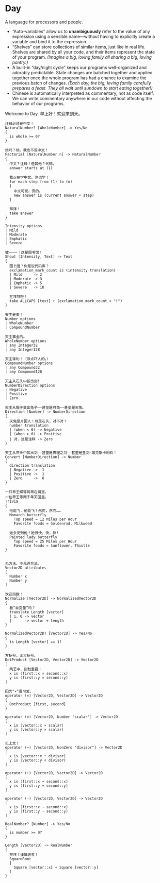 Day
======

A language for processors and people.

* “Auto-variables” allow us to **unambiguously** refer to the value of any expression using a sensible name—without having to explicitly create a variable and bind it to the expression.
* “Shelves” can store collections of similar items, just like in real life. Shelves are shared by all your code, and their items represent the state of your program. _(Imagine a big, loving family all sharing a big, loving pantry.)_
* A built-in “day/night cycle” keeps our programs well-organized and adorably predictable. State changes are batched together and applied together once the whole program has had a chance to examine the previous batch of changes. _(Each day, the big, loving family carefully prepares a feast. They all wait until sundown to start eating together!)_
* Chinese is automatically interpreted as commentary, not as code itself. We can write commentary anywhere in our code without affecting the behavior of our programs.

Welcome to Day. 早上好！欢迎来到天。

```Day
注释必须是中文！
NaturalNumber? [WholeNumber] -> Yes/No
{
  is whole >= 0?
}

烦吗？烦。我也不说中文！
Factorial [NaturalNumber n] -> NaturalNumber
{
  中文？注释！但其他？代码。
  answer starts at (1)

  我正在学中文。你也学！
  for each step from (1) to (n)
  {
    中文可爱。真的。
    new answer is (current answer × step)
  }

  拜拜！
  take answer
}

Intensity options
| Mild
| Moderate
| Emphatic
| Severe

嘘————！这是图书馆！
Shout [Intensity, Text] -> Text
{
  图书馆？你是说代码库？
  exclamation_mark_count is (intensity translation)
  | Mild     -> 2
  | Moderate -> 3
  | Emphatic -> 5
  | Severe   -> 10

  在拜拜啦！
  take ALLCAPS [text] + (exclamation_mark_count × "!")
}
```

```Day
天主是美！
Number options
| WholeNumber
| CompoundNumber

天主事全的。
WholeNumber options
| any Integer32
| any Integer128

天主锋利！（浮点吓人的。）
CompoundNumber options
| any Compound32
| any Compound128

天主从石头中拔出剑!
NumberDirection options
| Negative
| Positive
| Zero

天主从帽子变出兔子——甚至是月兔——甚至是天兔。
Direction [Number] -> NumberDirection
{
  天兔是月国人！月是石头，对不对？
  number translation
  | (when < 0) -> Negative
  | (when > 0) -> Positive
  | 对，这是注释 -> Zero
}

天主从石头中拔出剑——甚至是真理之剑——甚至是圣剑·埃克斯卡利伯！
Convert [NumberDirection] -> Number
{
  direction translation
  | Negative -> -1
  | Positive ->  1
  | Zero     ->  0
}
```

```Day
一只帝王蝶等两周在蛹里。
一位帝王等两千年天国里。
Trivia
{
  他能飞，他能飞！然而，然而……
  Monarch butterfly
    Top speed = 12 Miles per Hour
    Favorite foods = Goldenrod, Milkweed
      
  她会捉到他！她很快，快，快!
  Painted lady butterfly
    Top speed = 25 Miles per Hour
    Favorite foods = Sunflower, Thistle
}
```

```Day

无方法。不允许方法。
Vector2D attributes
[
  Number x
  Number y
]

欢迎函数！
Normalize [Vector2D] -> NormalizedVector2D
{
  看“自变量”吗？
  translate Length [vector]
  | 1, 0 -> vector
  |      -> vector ÷ length
}

NormalizedVector2D? [Vector2D] -> Yes/No
{
  is Length [vector] == 1?
}

方括号，无大括号。
DotProduct [Vector2D, Vector2D] -> Vector2D
[
  陶艺中，刻划重要！
  x is (first::x × second::x)
  y is (first::y × second::y)
]

因为“×”很可爱。
operator (×) [Vector2D, Vector2D] -> Vector2D
{
  DotProduct [first, second]
}

operator (×) [Vector2D, Number "scalar"] -> Vector2D
[
  x is (vector::x × scalar)
  y is (vector::y × scalar)
]

见上文！
operator (÷) [Vector2D, NonZero "divisor"] -> Vector2D
[
  x is (vector::x ÷ divisor)
  y is (vector::y ÷ divisor)
]

operator (+) [Vector2D, Vector2D] -> Vector2D
[
  x is (first::x + second::x)
  y is (first::y + second::y)
]

operator (-) [Vector2D, Vector2D] -> Vector2D
[
  x is (first::x - second::x)
  y is (first::y - second::y)
]

RealNumber? [Number] -> Yes/No
{
  is number >= 0?
}

Length [Vector2D] -> RealNumber
{
  拜拜！谨慎嵌套！
  SquareRoot
  [
    Square [vector::x] + Square [vector::y]
  ]
}
```
